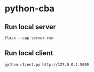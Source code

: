 # python-cba

## Run local server
`flask --app server run`

## Run local client
`python client.py http://127.0.0.1:5000`
